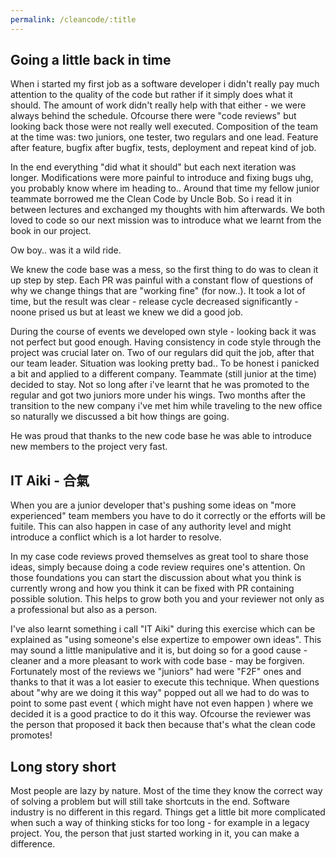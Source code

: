 ```yaml
---
permalink: /cleancode/:title
---
```


## Going a little back in time

When i started my first job as a software developer i didn't really pay much attention to the quality of the code but rather if it simply does what it should.
The amount of work didn't really help with that either - we were always behind the schedule. Ofcourse there were "code reviews" but looking back those were not really well executed.
Composition of the team at the time was: two juniors, one tester, two regulars and one lead. Feature after feature, bugfix after bugfix, tests, deployment and repeat kind of job.

In the end everything "did what it should" but each next iteration was longer. Modifications were more painful to introduce and fixing bugs uhg, you probably know where im heading to..
Around that time my fellow junior teammate borrowed me the Clean Code by Uncle Bob. So i read it in between lectures and exchanged my thoughts with him afterwards.
We both loved to code so our next mission was to introduce what we learnt from the book in our project.
 
Ow boy.. was it a wild ride.

We knew the code base was a mess, so the first thing to do was to clean it up step by step. Each PR was painful with a constant flow of questions of why we change things that are "working fine" (for now..).
It took a lot of time, but the result was clear - release cycle decreased significantly - noone prised us but at least we knew we did a good job.

During the course of events we developed own style - looking back it was not perfect but good enough. Having consistency in code style through the project was crucial later on.
Two of our regulars did quit the job, after that our team leader. Situation was looking pretty bad..
To be honest i panicked a bit and applied to a different company. Teammate (still junior at the time) decided to stay. Not so long after i've learnt that he was promoted to the regular and got two juniors more under his wings.
Two months after the transition to the new company i've met him while traveling to the new office so naturally we discussed a bit how things are going.

He was proud that thanks to the new code base he was able to introduce new members to the project very fast.

## IT Aiki - 合氣

When you are a junior developer that's pushing some ideas on "more experienced" team members you have to do it correctly or the efforts will be fuitile.
This can also happen in case of any authority level and might introduce a conflict which is a lot harder to resolve.

In my case code reviews proved themselves as great tool to share those ideas, simply because doing a code review requires one's attention.
On those foundations you can start the discussion about what you think is currently wrong and how you think it can be fixed with PR containing possible solution.
This helps to grow both you and your reviewer not only as a professional but also as a person.

I've also learnt something i call "IT Aiki" during this exercise which can be explained as "using someone's else expertize to empower own ideas".
This may sound a little manipulative and it is, but doing so for a good cause - cleaner and a more pleasant to work with code base - may be forgiven.
Fortunately most of the reviews we "juniors" had were "F2F" ones and thanks to that it was a lot easier to execute this technique.
When questions about "why are we doing it this way" popped out all we had to do was to point to some past event ( which might have not even happen ) where we decided it is a good practice to do it this way.
Ofcourse the reviewer was the person that proposed it back then because that's what the clean code promotes!

## Long story short

Most people are lazy by nature. Most of the time they know the correct way of solving a problem but will still take shortcuts in the end. Software industry is no different in this regard.
Things get a little bit more complicated when such a way of thinking sticks for too long - for example in a legacy project.
You, the person that just started working in it, you can make a difference.